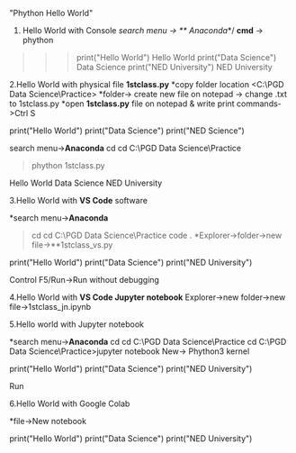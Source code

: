 "Phython Hello World"

1. Hello World with Console
 *search menu -> ** Anaconda**/ **cmd**
-> phython
>>>print("Hello World")
Hello World
>>>print("Data Science")
Data Science
>>>print("NED University")
NED University
>>>

2.Hello World with physical file **1stclass.py**
*copy folder location <C:\PGD Data Science\Practice>
*folder-> create new file on notepad -> change .txt to 1stclass.py
*open **1stclass.py** file on notepad & write print commands->Ctrl S

print("Hello World")
print("Data Science")
print("NED Science")

search menu->**Anaconda**
cd <right click to paste folder location>
cd C:\PGD Data Science\Practice
>phython 1stclass.py

Hello World
Data Science
NED University


3.Hello World with **VS Code** software

*search menu->**Anaconda**
>cd <right click to paste folder location>
>cd C:\PGD Data Science\Practice
>code .
*Explorer->folder->new file->**1stclass_vs.py

print("Hello World")
print("Data Science")
print("NED University")

Control F5/Run->Run without debugging

4.Hello World with **VS Code Jupyter notebook**
Explorer->new folder->new file->1stclass_jn.ipynb

5.Hello world with Jupyter notebook

*search menu->**Anaconda**
cd <right click to paste folder location>
cd C:\PGD Data Science\Practice
cd C:\PGD Data Science\Practice>jupyter notebook
New-> Phython3 kernel

print("Hello World")
print("Data Science")
print("NED University")

Run

6.Hello World with Google Colab

*file->New notebook

print("Hello World")
print("Data Science")
print("NED University")
